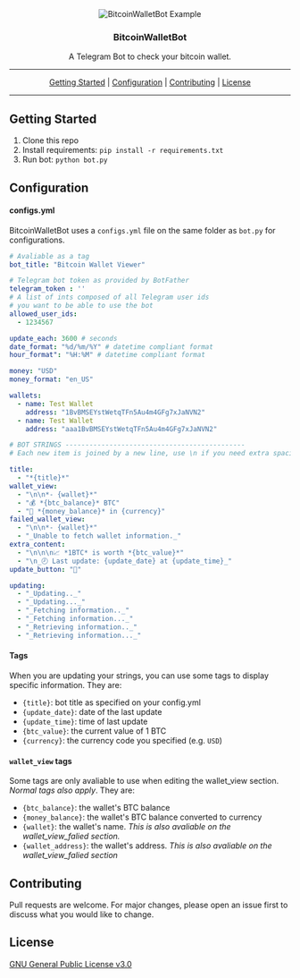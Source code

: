 <div align="center">
    <img alt="BitcoinWalletBot Example" title="BitcoinWalletBot" src="./.github/images/header.png" />
</div>

<h3 align="center">BitcoinWalletBot</h3>
<p align="center">A Telegram Bot to check your bitcoin wallet.</p>

---

<p align="center">
    <a href="#getting-started">Getting Started</a> |
    <a href="#configuration">Configuration</a> |
    <a href="#contributing">Contributing</a> |
    <a href="#license">License</a>
</p>

---

## Getting Started
1. Clone this repo
2. Install requirements: ``pip install -r requirements.txt``
3. Run bot: ``python bot.py``

## Configuration
#### configs.yml
BitcoinWalletBot uses a ``configs.yml`` file on the same folder as ``bot.py`` for configurations.

```yaml
# Avaliable as a tag
bot_title: "Bitcoin Wallet Viewer"

# Telegram bot token as provided by BotFather
telegram_token : ''
# A list of ints composed of all Telegram user ids
# you want to be able to use the bot
allowed_user_ids:
  - 1234567

update_each: 3600 # seconds
date_format: "%d/%m/%Y" # datetime compliant format
hour_format": "%H:%M" # datetime compliant format

money: "USD"
money_format: "en_US"

wallets:
  - name: Test Wallet
    address: "1BvBMSEYstWetqTFn5Au4m4GFg7xJaNVN2"
  - name: Test Wallet
    address: "aaa1BvBMSEYstWetqTFn5Au4m4GFg7xJaNVN2"

# BOT STRINGS ---------------------------------------------
# Each new item is joined by a new line, use \n if you need extra spacing

title:
  - "*{title}*"
wallet_view:
  - "\n\n*- {wallet}*"
  - "💰 *{btc_balance}* BTC"
  - "💱 *{money_balance}* in {currency}"
failed_wallet_view:
  - "\n\n*- {wallet}*"
  - "_Unable to fetch wallet information._"
extra_content:
  - "\n\n\n📈 *1BTC* is worth *{btc_value}*"
  - "\n_🕗 Last update: {update_date} at {update_time}_"
update_button: "🔄"

updating:
  - "_Updating.._"
  - "_Updating..._"
  - "_Fetching information.._"
  - "_Fetching information..._"
  - "_Retrieving information.._"
  - "_Retrieving information..._"
```

#### Tags
When you are updating your strings, you can use some tags to display specific information. They are:


- ``{title}``: bot title as specified on your config.yml
- ``{update_date}``: date of the last update
- ``{update_time}``: time of last update
- ``{btc_value}``: the current value of 1 BTC
- ``{currency}``: the currency code you specified (e.g. ``USD``)


#### ``wallet_view`` tags
Some tags are only avaliable to use when editing the wallet_view section. _Normal tags also apply_. They are:

- ``{btc_balance}``: the wallet's BTC balance
- ``{money_balance}``: the wallet's BTC balance converted to currency
- ``{wallet}``: the wallet's name. _This is also avaliable on the wallet_view_falied section._
- ``{wallet_address}``: the wallet's address. _This is also avaliable on the wallet_view_falied section_


## Contributing
Pull requests are welcome. For major changes, please open an issue first to discuss what you would like to change.

## License
[GNU General Public License v3.0](https://choosealicense.com/licenses/gpl-3.0/)